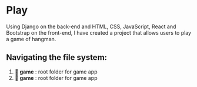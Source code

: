 # Play 
Using Django on the back-end and HTML, CSS, JavaScript, React and Bootstrap on the front-end, I have created a project that allows users to play a game of hangman. 

## Navigating the file system: 
   1. :open_file_folder: **game** : root folder for game app
   2. :open_file_folder: **game** : root folder for game app
      
   

